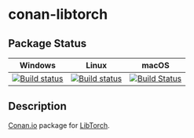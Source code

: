 # conan-libtorch

## Package Status

| Windows | Linux | macOS |
|:-------:|:-----:|:-----:|
|[![Build status](https://ci.appveyor.com/api/projects/status/si6omqku6vtmc6fn/branch/testing%2F1.7.1?svg=true)](https://ci.appveyor.com/project/SpaceIm/conan-libtorch)|[![Build status](https://github.com/SpaceIm/conan-libtorch/workflows/.github/workflows/conan.yml/badge.svg?branch=testing%2F1.7.1)](https://github.com/SpaceIm/conan-libtorch/actions?query=branch%3Atesting%2F1.7.1)|[![Build Status](https://travis-ci.com/SpaceIm/conan-libtorch.svg?branch=testing%2F1.7.1)](https://travis-ci.com/SpaceIm/conan-libtorch)|

## Description

[Conan.io](https://conan.io) package for [LibTorch](https://pytorch.org).
